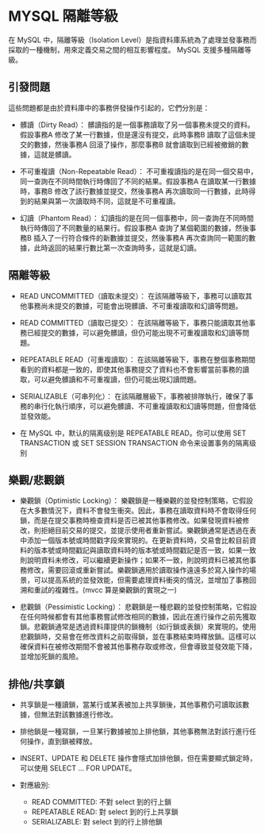 # MYSQL 隔離等級

在 MySQL 中，隔離等級（Isolation Level）是指資料庫系統為了處理並發事務而採取的一種機制，用來定義交易之間的相互影響程度。 MySQL 支援多種隔離等級。

## 引發問題
這些問題都是由於資料庫中的事務併發操作引起的，它們分別是：

* 髒讀（Dirty Read）：
髒讀指的是一個事務讀取了另一個事務未提交的資料。假設事務A 修改了某一行數據，但是還沒有提交，此時事務B 讀取了這個未提交的數據，然後事務A 回滾了操作，那麼事務B 就會讀取到已經被撤銷的數據，這就是髒讀。

* 不可重複讀（Non-Repeatable Read）：
不可重複讀指的是在同一個交易中，同一查詢在不同時間執行時傳回了不同的結果。假設事務A 在讀取某一行數據時，事務B 修改了該行數據並提交，然後事務A 再次讀取同一行數據，此時得到的結果與第一次讀取時不同，這就是不可重複讀。

* 幻讀（Phantom Read）：
幻讀指的是在同一個事務中，同一查詢在不同時間執行時傳回了不同數量的結果行。假設事務A 查詢了某個範圍的數據，然後事務B 插入了一行符合條件的新數據並提交，然後事務A 再次查詢同一範圍的數據，此時返回的結果行數比第一次查詢時多，這就是幻讀。

## 隔離等級

* READ UNCOMMITTED（讀取未提交）：
在該隔離等級下，事務可以讀取其他事務尚未提交的數據，可能會出現髒讀、不可重複讀取和幻讀等問題。

* READ COMMITTED（讀取已提交）：
在該隔離等級下，事務只能讀取其他事務已經提交的數據，可以避免髒讀，但仍可能出現不可重複讀取和幻讀等問題。

* REPEATABLE READ（可重複讀取）：
在該隔離等級下，事務在整個事務期間看到的資料都是一致的，即使其他事務提交了資料也不會影響當前事務的讀取，可以避免髒讀和不可重複讀，但仍可能出現幻讀問題。

* SERIALIZABLE（可串列化​​）：
在該隔離層級下，事務被排隊執行，確保了事務的串行化執行順序，可以避免髒讀、不可重複讀取和幻讀等問題，但會降低並發效能。

* 在 MySQL 中，默认的隔离级别是 REPEATABLE READ。你可以使用 SET TRANSACTION 或 SET SESSION TRANSACTION 命令来设置事务的隔离级别

## 樂觀/悲觀鎖

* 樂觀鎖（Optimistic Locking）： 樂觀鎖是一種樂觀的並發控制策略，它假設在大多數情況下，資料不會發生衝突。因此，事務在讀取資料時不會取得任何鎖，而是在提交事務時檢查資料是否已被其他事務修改。如果發現資料被修改，則拒絕目前交易的提交，並提示使用者重新嘗試。樂觀鎖通常是透過在表中添加一個版本號或時間戳字段來實現的。在更新資料時，交易會比較目前資料的版本號或時間戳記與讀取資料時的版本號或時間戳記是否一致，如果一致則說明資料未修改，可以繼續更新操作；如果不一致，則說明資料已被其他事務修改，需要回滾或重新嘗試。樂觀鎖適用於讀取操作遠遠多於寫入操作的場景，可以提高系統的並發效能，但需要處理資料衝突的情況，並增加了事務回溯和重試的複雜性。(mvcc 算是樂觀鎖的實現之一)

* 悲觀鎖（Pessimistic Locking）： 悲觀鎖是一種悲觀的並發控制策略，它假設在任何時候都會有其他事務嘗試修改相同的數據，因此在進行操作之前先獲取鎖。悲觀鎖通常是透過資料庫提供的鎖機制（如行鎖或表鎖）來實現的。使用悲觀鎖時，交易會在修改資料之前取得鎖，並在事務結束時釋放鎖。這樣可以確保資料在被修改期間不會被其他事務存取或修改，但會導致並發效能下降，並增加死鎖的風險。

## 排他/共享鎖

+ 共享鎖是一種讀鎖，當某行或某表被加上共享鎖後，其他事務仍可讀取該數據，但無法對該數據進行修改。

* 排他鎖是一種寫鎖，一旦某行數據被加上排他鎖，其他事務無法對該行進行任何操作，直到鎖被釋放。

* INSERT、UPDATE 和 DELETE 操作會隱式加排他鎖，但在需要顯式鎖定時，可以使用 SELECT ... FOR UPDATE。

* 對應級別:
    + READ COMMITTED: 不對 select 到的行上鎖
    + REPEATABLE READ: 對 select 到的行上共享鎖
    + SERIALIZABLE: 對 select 到的行上排他鎖